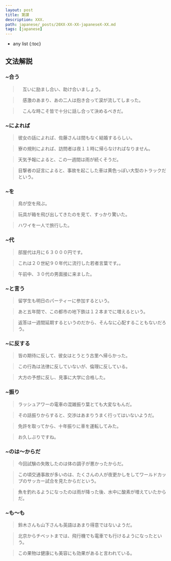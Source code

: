 ```yaml
---
layout: post
title: 第課
description: XXX.
path: japanese/_posts/20XX-XX-XX-japaneseX-XX.md
tags: [japanese]
---
```


* any list
{:toc}

## 文法解説

### ~合う

>　互いに励まし合い、助け合いましょう。

>　感激のあまり、あの二人は抱き合って涙が流してしまった。

>　こんな時こそ皆で十分に話し合って決めるべきだ。

### ~によれば

> 彼女の話によれば、佐藤さんは間もなく結婚するらしい。

> 寮の規則によれば、訪問者は夜１１時に帰らなければなりません。

> 天気予報によると、この一週間は雨が続くそうだ。

> 目撃者の証言によると、事故を起こした車は黄色っぽい大型のトラックだという。


### ~を

> 鳥が空を飛ぶ。

> 玩具が箱を飛び出してきたのを見て、すっかり驚いた。

> ハワイを一人で旅行した。

### ~代

> 部屋代は月に６３０００円です。

> これは２０世紀９０年代に流行した若者言葉です。。

> 午前中、３０代の男面接に来ました。

### ~と言う

> 留学生も明日のパーティーに参加するという。

> あと五年間で、この都市の地下鉄は１２本までに増えるという。

> 返答は一週間延期するというのだから、そんなに心配することもないだろう。

### ~に反する

> 皆の期待に反して、彼女はとうとう古里へ帰らかった。

> この行為は法律に反していないが、倫理に反している。

> 大方の予想に反し、見事に大学に合格した。

### ~振り

> ラッシュアワーの電車の混雑振り葉とても大変なもんだ。

> その話振りからすると、交渉はあまりうまく行ってはいないようだ。

> 免許を取ってから、十年振りに車を運転してみた。

> お久しぶりですね。

### ~のは～からだ

> 今回試験の失敗したのは体の調子が悪かったからだ。

> この頃交通事故が多いのは、たくさんの人が夜更かしをしてワールドカップのサッカー試合を見たからだという。

> 魚を釣れるようになったのは雨が降った後、水中に酸素が増えていたからだ。

### ~も～も

> 鈴木さんも山下さんも英語はあまり得意ではないようだ。

> 北京からチベットまでは、飛行機でも電車でも行けるようになったという。

> この果物は健康にも美容にも効果があると言われている。


